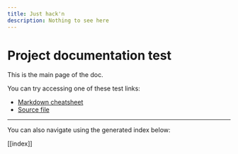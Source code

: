 ```yaml
---
title: Just hack'n
description: Nothing to see here
---
```


# Project documentation test


This is the main page of the doc.

You can try accessing one of these test links:

- [Markdown cheatsheet](cheatsheet)
- [Source file](code.js)

***

You can also navigate using the generated index below:


[[index]]